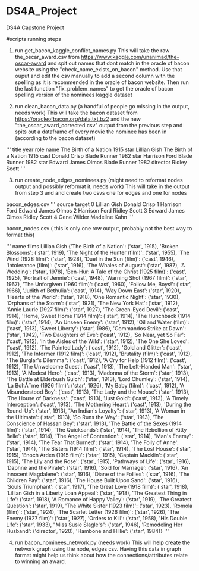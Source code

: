 # DS4A_Project
DS4A Capstone Project


#scripts running steps

1. run get_bacon_kaggle_conflict_names.py
This will take the raw the_oscar_award.csv from https://www.kaggle.com/unanimad/the-oscar-award and spit out names that dont match in the oracle of bacon website using the "check_name_exists_on_bacon" method. Use that ouput and edit the csv manually to add a second column with the spelling as it is recommended in the oracle of bacon website. Then run the last function "fix_problem_names" to get the oracle of bacon spelling version of the nominees kaggle dataset

2. run clean_bacon_data.py (a handful of people go missing in the output, needs work)
This will take the bacon dataset from https://oracleofbacon.org/data.txt.bz2
and the new "the_oscar_award_corrected.csv" output from the previous step and 
spits out a dataframe of every movie the nominee has been in (according to the bacon dataset)

'''
title	year	role	name
The Birth of a Nation	1915	star	Lillian Gish
The Birth of a Nation	1915	cast	Donald Crisp
Blade Runner	1982	star	Harrison Ford
Blade Runner	1982	star	Edward James Olmos
Blade Runner	1982	director	Ridley Scott
'''


3. run create_node_edges_nominees.py (might need to reformat nodes output and possibly reformat it, needs work)
This will take in the output from step 3 and 
and create two csvs one for edges and one for nodes

bacon_edges.csv
'''
               source              target
0        Lillian Gish        Donald Crisp
1       Harrison Ford  Edward James Olmos
2       Harrison Ford        Ridley Scott
3  Edward James Olmos        Ridley Scott
4         Gene Wilder       Madeline Kahn
'''

bacon_nodes.csv ( this is only one row output, probably not the best way to format this)

'''
name	films
Lillian Gish	{'The Birth of a Nation': ('star', 1915), 'Broken Blossoms': ('star', 1919), 'The Night of the Hunter (film)': ('star', 1955), 'The Wind (1928 film)': ('star', 1928), 'Duel in the Sun (film)': ('cast', 1946), 'Intolerance (film)': ('star', 1916), 'The Whales of August': ('star', 1987), 'A Wedding': ('star', 1978), 'Ben-Hur: A Tale of the Christ (1925 film)': ('cast', 1925), 'Portrait of Jennie': ('cast', 1948), 'Warning Shot (1967 film)': ('star', 1967), 'The Unforgiven (1960 film)': ('cast', 1960), 'Follow Me, Boys!': ('star', 1966), 'Judith of Bethulia': ('cast', 1914), 'Way Down East': ('star', 1920), 'Hearts of the World': ('star', 1918), 'One Romantic Night': ('star', 1930), 'Orphans of the Storm': ('star', 1921), 'The New York Hat': ('star', 1912), 'Annie Laurie (1927 film)': ('star', 1927), 'The Green-Eyed Devil': ('cast', 1914), 'Home, Sweet Home (1914 film)': ('star', 1914), 'The Hunchback (1914 film)': ('star', 1914), 'An Unseen Enemy': ('star', 1912), 'Oil and Water (film)': ('cast', 1913), 'Sweet Liberty': ('star', 1986), 'Commandos Strike at Dawn': ('star', 1942), 'Two Daughters of Eve': ('cast', 1912), 'So Near, yet So Far': ('cast', 1912), 'In the Aisles of the Wild': ('star', 1912), 'The One She Loved': ('cast', 1912), 'The Painted Lady': ('cast', 1912), 'Gold and Glitter': ('cast', 1912), 'The Informer (1912 film)': ('cast', 1912), 'Brutality (film)': ('cast', 1912), "The Burglar's Dilemma": ('cast', 1912), 'A Cry for Help (1912 film)': ('cast', 1912), 'The Unwelcome Guest': ('cast', 1913), 'The Left-Handed Man': ('star', 1913), 'A Modest Hero': ('cast', 1913), 'Madonna of the Storm': ('star', 1913), 'The Battle at Elderbush Gulch': ('star', 1913), 'Lord Chumley': ('star', 1914), 'La BohÃ¨me (1926 film)': ('star', 1926), 'My Baby (film)': ('cast', 1912), 'A Misunderstood Boy': ('cast', 1913), 'The Lady and the Mouse': ('star', 1913), 'The House of Darkness': ('cast', 1913), 'Just Gold': ('cast', 1913), 'A Timely Interception': ('cast', 1913), 'The Mothering Heart': ('cast', 1913), 'During the Round-Up': ('star', 1913), "An Indian's Loyalty": ('star', 1913), 'A Woman in the Ultimate': ('star', 1913), 'So Runs the Way': ('star', 1913), 'The Conscience of Hassan Bey': ('star', 1913), 'The Battle of the Sexes (1914 film)': ('star', 1914), 'The Quicksands': ('star', 1914), 'The Rebellion of Kitty Belle': ('star', 1914), 'The Angel of Contention': ('star', 1914), "Man's Enemy": ('star', 1914), 'The Tear That Burned': ('star', 1914), 'The Folly of Anne': ('star', 1914), 'The Sisters (1914 film)': ('star', 1914), 'The Lost House': ('star', 1915), 'Enoch Arden (1915 film)': ('star', 1915), 'Captain Macklin': ('star', 1915), 'The Lily and the Rose': ('star', 1915), 'Pathways of Life': ('star', 1916), 'Daphne and the Pirate': ('star', 1916), 'Sold for Marriage': ('star', 1916), 'An Innocent Magdalene': ('star', 1916), 'Diane of the Follies': ('star', 1916), 'The Children Pay': ('star', 1916), 'The House Built Upon Sand': ('star', 1916), 'Souls Triumphant': ('star', 1917), 'The Great Love (1918 film)': ('star', 1918), 'Lillian Gish in a Liberty Loan Appeal': ('star', 1918), 'The Greatest Thing in Life': ('star', 1918), 'A Romance of Happy Valley': ('star', 1919), 'The Greatest Question': ('star', 1919), 'The White Sister (1923 film)': ('star', 1923), 'Romola (film)': ('star', 1924), 'The Scarlet Letter (1926 film)': ('star', 1926), 'The Enemy (1927 film)': ('star', 1927), 'Orders to Kill': ('star', 1958), 'His Double Life': ('star', 1933), "Miss Susie Slagle's": ('star', 1946), 'Remodeling Her Husband': ('director', 1920), 'Hambone and Hillie': ('star', 1984)}
'''

4. run bacon_nominees_network.py (needs work)
This will help create the network graph using the node, edges csv.
Having this data in graph format might help us think about how the connections/attributes relate to winning an award.
